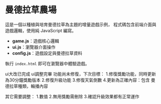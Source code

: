 # 曼德拉草農場

這是一個以種植與培育曼德拉草為主題的增量遊戲示例，
程式碼包含前端介面與遊戲邏輯，使用純 JavaScript 編寫。

- **game.js**：遊戲核心邏輯
- **ui.js**：瀏覽器介面操作
- **config.js**：遊戲設定與曼德拉草資料

執行 `index.html` 即可在瀏覽器中體驗遊戲。

ui大改已完成
ui調整完畢
功能尚未修復，下次目標：
1.修復獎勵功能，同時更新為30分鐘獎勵版本
2.修復升級功能
3.修復天氣倒數
4.更新為正確內容：包含 曼德拉草種類，輪播內容

其它需要調整：
1.數值
2.無用獎勵需刪除
3.確認升級效果都有正常運作